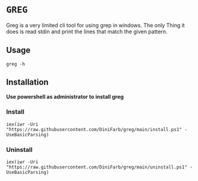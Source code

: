 # `GREG`
Greg is a very limited cli tool for using grep in windows. The only Thing it does is read stdin and print the lines that match the given pattern. 


## Usage
```shell
greg -h
```

## Installation
**Use powershell as administrator to install greg**

### Install
```shell
iex(iwr -Uri "https://raw.githubusercontent.com/DiniFarb/greg/main/install.ps1" -UseBasicParsing)
```
### Uninstall
```shell
iex(iwr -Uri "https://raw.githubusercontent.com/DiniFarb/greg/main/uninstall.ps1" -UseBasicParsing)
```
